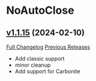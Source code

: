 # NoAutoClose

## [v1.1.15](https://github.com/NumyAddon/NoAutoClose/tree/v1.1.15) (2024-02-10)
[Full Changelog](https://github.com/NumyAddon/NoAutoClose/compare/v1.1.14...v1.1.15) [Previous Releases](https://github.com/NumyAddon/NoAutoClose/releases)

- Add classic support  
- minor cleanup  
- Add support for Carbonite  
